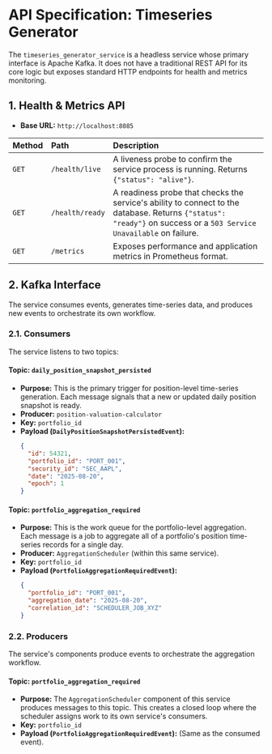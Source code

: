 # API Specification: Timeseries Generator

The `timeseries_generator_service` is a headless service whose primary interface is Apache Kafka. It does not have a traditional REST API for its core logic but exposes standard HTTP endpoints for health and metrics monitoring.

## 1. Health & Metrics API

* **Base URL:** `http://localhost:8085`

| Method | Path | Description |
| :--- | :--- | :--- |
| `GET` | `/health/live` | A liveness probe to confirm the service process is running. Returns `{"status": "alive"}`. |
| `GET` | `/health/ready` | A readiness probe that checks the service's ability to connect to the database. Returns `{"status": "ready"}` on success or a `503 Service Unavailable` on failure. |
| `GET` | `/metrics` | Exposes performance and application metrics in Prometheus format. |

## 2. Kafka Interface

The service consumes events, generates time-series data, and produces new events to orchestrate its own workflow.

### 2.1. Consumers

The service listens to two topics:

#### Topic: `daily_position_snapshot_persisted`

* **Purpose:** This is the primary trigger for position-level time-series generation. Each message signals that a new or updated daily position snapshot is ready.
* **Producer:** `position-valuation-calculator`
* **Key:** `portfolio_id`
* **Payload (`DailyPositionSnapshotPersistedEvent`):**
    ```json
    {
      "id": 54321,
      "portfolio_id": "PORT_001",
      "security_id": "SEC_AAPL",
      "date": "2025-08-20",
      "epoch": 1
    }
    ```

#### Topic: `portfolio_aggregation_required`

* **Purpose:** This is the work queue for the portfolio-level aggregation. Each message is a job to aggregate all of a portfolio's position time-series records for a single day.
* **Producer:** `AggregationScheduler` (within this same service).
* **Key:** `portfolio_id`
* **Payload (`PortfolioAggregationRequiredEvent`):**
    ```json
    {
      "portfolio_id": "PORT_001",
      "aggregation_date": "2025-08-20",
      "correlation_id": "SCHEDULER_JOB_XYZ"
    }
    ```

### 2.2. Producers

The service's components produce events to orchestrate the aggregation workflow.

#### Topic: `portfolio_aggregation_required`

* **Purpose:** The `AggregationScheduler` component of this service produces messages to this topic. This creates a closed loop where the scheduler assigns work to its own service's consumers.
* **Key:** `portfolio_id`
* **Payload (`PortfolioAggregationRequiredEvent`):** (Same as the consumed event).